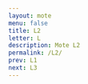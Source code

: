 ```yaml
---
layout: mote
menu: false
title: L2
letter: L
description: Mote L2
permalink: /L2/
prev: L1
next: L3
---
```

